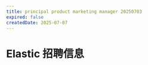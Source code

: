 ```yaml
---
title: principal product marketing manager 20250703
expired: false
createdDate: 2025-07-07
---
```


# Elastic 招聘信息

<JobPostingTable job-posting-json-path="elastic/data/principal-product-marketing-manager-20250703"/>